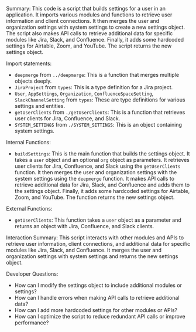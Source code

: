 Summary:
This code is a script that builds settings for a user in an application. It imports various modules and functions to retrieve user information and client connections. It then merges the user and organization settings with system settings to create a new settings object. The script also makes API calls to retrieve additional data for specific modules like Jira, Slack, and Confluence. Finally, it adds some hardcoded settings for Airtable, Zoom, and YouTube. The script returns the new settings object.

Import statements:
- `deepmerge` from `../deepmerge`: This is a function that merges multiple objects deeply.
- `JiraProject` from `types`: This is a type definition for a Jira project.
- `User`, `AppSettings`, `Organization`, `ConfluenceSpaceSetting`, `SlackChannelSetting` from `types`: These are type definitions for various settings and entities.
- `getUserClients` from `./getUserClients`: This is a function that retrieves user clients for Jira, Confluence, and Slack.
- `SYSTEM_SETTINGS` from `./SYSTEM_SETTINGS`: This is an object containing system settings.

Internal Functions:
- `buildSettings`: This is the main function that builds the settings object. It takes a `user` object and an optional `org` object as parameters. It retrieves user clients for Jira, Confluence, and Slack using the `getUserClients` function. It then merges the user and organization settings with the system settings using the `deepmerge` function. It makes API calls to retrieve additional data for Jira, Slack, and Confluence and adds them to the settings object. Finally, it adds some hardcoded settings for Airtable, Zoom, and YouTube. The function returns the new settings object.

External Functions:
- `getUserClients`: This function takes a `user` object as a parameter and returns an object with Jira, Confluence, and Slack clients.

Interaction Summary:
This script interacts with other modules and APIs to retrieve user information, client connections, and additional data for specific modules like Jira, Slack, and Confluence. It merges the user and organization settings with system settings and returns the new settings object.

Developer Questions:
- How can I modify the settings object to include additional modules or settings?
- How can I handle errors when making API calls to retrieve additional data?
- How can I add more hardcoded settings for other modules or APIs?
- How can I optimize the script to reduce redundant API calls or improve performance?